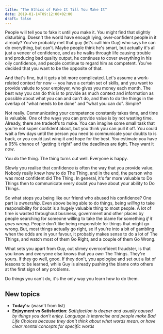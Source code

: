 ```yaml
---
title: "The Ethics of Fake It Till You Make It"
date: 2019-01-14T09:12:00+02:00
draft: false
---
```


People will tell you to fake it until you make it. You might find that slightly disturbing. Doesn't the world have enough lying, over-confident people in it already? You've probably met that guy (let's call him Guy) who says he can do everything, but can't. Maybe people think he's smart, but actually it's all just a veneer of confidence, and as he walks through life causing trouble and producing bad quality output, he continues to cover everything in his oily confidence, and people continue to regard him as competent. You've decided that you want to be the opposite of that.

And that's fine, but it gets a bit more complicated. Let's assume a work-related context for now -- you have a certain set of skills, and you want to provide valude to your employer, who gives you money each month. The best way you can do this is to provide as much context and information as possible about what you can and can't do, and then to do the things in the overlap of "what needs to be done" and "what you can do". Simple? 

Not really. Communicating your competence constantly takes time, and time is valuable. One of the ways you can provide value is by not wasting time. Already, there are tradeoffs to make. You can imagine some small task that you're not super confident about, but you think you can pull it off. You could wait a few days until the person you need to communicate your doubts to is back, or you could just wing it and hope for the best. You estimate you have a 95% chance of "getting it right" and the deadlines are tight. They want it *now*. 

You do the thing. The thing turns out well. Everyone is happy.

Slowly you realise that confidence *is* often the way that you provide value. Nobody really knew how to do The Thing, and in the end, the person who was most confident did The Thing. In general, it's far more valuable to Do Things then to communicate every doubt you have about your ability to Do Things.

So what stops you being like our friend who abused his confidence? One part is *ownership*. Even above being able to do things, being *willing* to take responsibility for doubt is a hugely valuable thing to most people. A lot of time is wasted throughout business, government and other places by people searching for someone willing to take the blame for something *if it goes wrong*. People don't like being responsible for things that might go wrong. But, most things actually go right, so if you're into a bit of gambling when the odds are in your favour, it probably makes sense to do a lot of The Things, and watch most of them Go Right, and a couple of them Go Wrong. 

What sets you apart from Guy, out slimey overconfident fraudster, is that you know and everyone else knows that you *own* The Things. They're yours. If they go well, good. If they don't, you apologise and set out a list of lessons to be learned, while Guy is already pushing the blame onto others at the first sign of any problems.

Do things you can't do, it's the only way you learn how to do them. 

## New topics 

* **Today's**: (wasn't from list)
* **Enjoyment vs Satisfaction**: *Satisfaction is deeper and usually caused by things you don't enjoy. Language is imprecise and people make Bad Life Choices because they don't think about what words mean, or have clear mental concepts for specific words*


